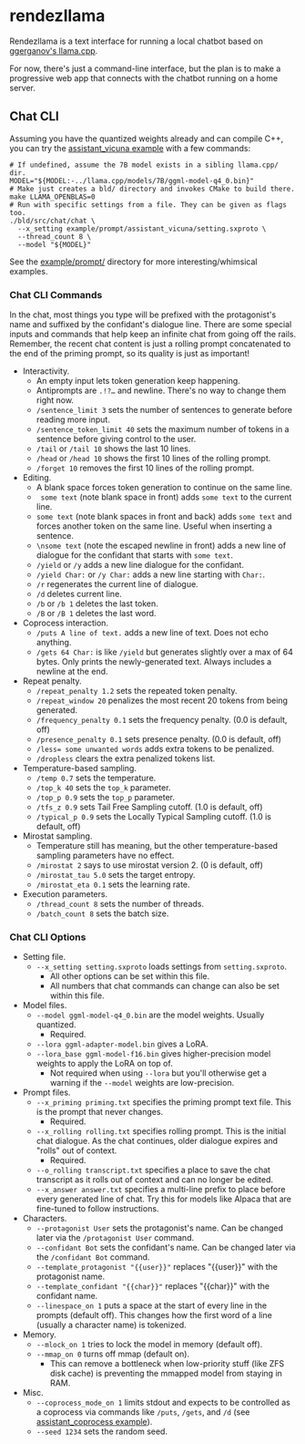 # rendezllama

Rendezllama is a text interface for running a local chatbot based on [ggerganov's llama.cpp](https://github.com/ggerganov/llama.cpp).

For now, there's just a command-line interface, but the plan is to make a progressive web app that connects with the chatbot running on a home server.

## Chat CLI

Assuming you have the quantized weights already and can compile C++, you can try the [assistant_vicuna example](example/prompt/assistant_vicuna/) with a few commands:
```shell
# If undefined, assume the 7B model exists in a sibling llama.cpp/ dir.
MODEL="${MODEL:-../llama.cpp/models/7B/ggml-model-q4_0.bin}"
# Make just creates a bld/ directory and invokes CMake to build there.
make LLAMA_OPENBLAS=0
# Run with specific settings from a file. They can be given as flags too.
./bld/src/chat/chat \
  --x_setting example/prompt/assistant_vicuna/setting.sxproto \
  --thread_count 8 \
  --model "${MODEL}"
```

See the [example/prompt/](example/prompt/) directory for more interesting/whimsical examples.

### Chat CLI Commands

In the chat, most things you type will be prefixed with the protagonist's name and suffixed by the confidant's dialogue line.
There are some special inputs and commands that help keep an infinite chat from going off the rails.
Remember, the recent chat content is just a rolling prompt concatenated to the end of the priming prompt, so its quality is just as important!
- Interactivity.
  - An empty input lets token generation keep happening.
  - Antiprompts are `.!?…` and newline. There's no way to change them right now.
  - `/sentence_limit 3` sets the number of sentences to generate before reading more input.
  - `/sentence_token_limit 40` sets the maximum number of tokens in a sentence before giving control to the user.
  - `/tail` or `/tail 10` shows the last 10 lines.
  - `/head` or `/head 10` shows the first 10 lines of the rolling prompt.
  - `/forget 10` removes the first 10 lines of the rolling prompt.
- Editing.
  - A blank space forces token generation to continue on the same line.
  - ` some text` (note blank space in front) adds `some text` to the current line.
  - ` some text ` (note blank spaces in front and back) adds `some text` and forces another token on the same line. Useful when inserting a sentence.
  - `\nsome text` (note the escaped newline in front) adds a new line of dialogue for the confidant that starts with `some text`.
  - `/yield` or `/y` adds a new line dialogue for the confidant.
  - `/yield Char:` or `/y Char:` adds a new line starting with `Char:`.
  - `/r` regenerates the current line of dialogue.
  - `/d` deletes current line.
  - `/b` or `/b 1` deletes the last token.
  - `/B` or `/B 1` deletes the last word.
- Coprocess interaction.
  - `/puts A line of text.` adds a new line of text. Does not echo anything.
  - `/gets 64 Char:` is like `/yield` but generates slightly over a max of 64 bytes. Only prints the newly-generated text. Always includes a newline at the end.
- Repeat penalty.
  - `/repeat_penalty 1.2` sets the repeated token penalty.
  - `/repeat_window 20` penalizes the most recent 20 tokens from being generated.
  - `/frequency_penalty 0.1` sets the frequency penalty. (0.0 is default, off)
  - `/presence_penalty 0.1` sets presence penalty. (0.0 is default, off)
  - `/less= some unwanted words` adds extra tokens to be penalized.
  - `/dropless` clears the extra penalized tokens list.
- Temperature-based sampling.
  - `/temp 0.7` sets the temperature.
  - `/top_k 40` sets the `top_k` parameter.
  - `/top_p 0.9` sets the `top_p` parameter.
  - `/tfs_z 0.9` sets Tail Free Sampling cutoff. (1.0 is default, off)
  - `/typical_p 0.9` sets the Locally Typical Sampling cutoff. (1.0 is default, off)
- Mirostat sampling.
  - Temperature still has meaning, but the other temperature-based sampling parameters have no effect.
  - `/mirostat 2` says to use mirostat version 2. (0 is default, off)
  - `/mirostat_tau 5.0` sets the target entropy.
  - `/mirostat_eta 0.1` sets the learning rate.
- Execution parameters.
  - `/thread_count 8` sets the number of threads.
  - `/batch_count 8` sets the batch size.

### Chat CLI Options

- Setting file.
  - `--x_setting setting.sxproto` loads settings from `setting.sxproto`.
    - All other options can be set within this file.
    - All numbers that chat commands can change can also be set within this file.
- Model files.
  - `--model ggml-model-q4_0.bin` are the model weights. Usually quantized.
    - Required.
  - `--lora ggml-adapter-model.bin` gives a LoRA.
  - `--lora_base ggml-model-f16.bin` gives higher-precision model weights to apply the LoRA on top of.
    - Not required when using `--lora` but you'll otherwise get a warning if the `--model` weights are low-precision.
- Prompt files.
  - `--x_priming priming.txt` specifies the priming prompt text file. This is the prompt that never changes.
    - Required.
  - `--x_rolling rolling.txt` specifies rolling prompt. This is the initial chat dialogue. As the chat continues, older dialogue expires and "rolls" out of context.
    - Required.
  - `--o_rolling transcript.txt` specifies a place to save the chat transcript as it rolls out of context and can no longer be edited.
  - `--x_answer answer.txt` specifies a multi-line prefix to place before every generated line of chat. Try this for models like Alpaca that are fine-tuned to follow instructions.
- Characters.
  - `--protagonist User` sets the protagonist's name. Can be changed later via the `/protagonist User` command.
  - `--confidant Bot` sets the confidant's name.  Can be changed later via the `/confidant Bot` command.
  - `--template_protagonist "{{user}}"` replaces "{{user}}" with the protagonist name.
  - `--template_confidant "{{char}}"` replaces "{{char}}" with the confidant name.
  - `--linespace_on 1` puts a space at the start of every line in the prompts (default off). This changes how the first word of a line (usually a character name) is tokenized.
- Memory.
  - `--mlock_on 1` tries to lock the model in memory (default off).
  - `--mmap_on 0` turns off mmap (default on).
    - This can remove a bottleneck when low-priority stuff (like ZFS disk cache) is preventing the mmapped model from staying in RAM.
- Misc.
  - `--coprocess_mode_on 1` limits stdout and expects to be controlled as a coprocess via commands like `/puts`, `/gets`, and `/d` (see [assistant_coprocess example](example/prompt/assistant_coprocess/)).
  - `--seed 1234` sets the random seed.
